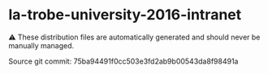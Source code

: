 # la-trobe-university-2016-intranet

:warning: These distribution files are automatically generated and should never be manually managed.

Source git commit: 75ba94491f0cc503e3fd2ab9b00543da8f98491a
